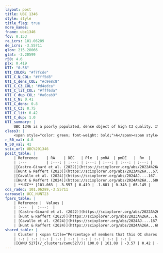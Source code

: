 ```yaml
---
layout: post
title: UBC 1346
style: style
title_flag: true
more_names: 
fname: ubc1346
fov: 0.153
ra_icrs: 101.06289
de_icrs: -3.55711
glon: 215.28066
glat: -3.20599
r50: 4.6
plx: 0.419
UTI: "0.56"
UTI_COLOR: "#f7fcde"
UTI_C_N_COL: "#fff5d8"
UTI_C_dens_COL: "#c9e8c8"
UTI_C_C3_COL: "#d4edca"
UTI_C_lit_COL: "#fff6da"
UTI_C_dup_COL: "#a6cab9"
UTI_C_N: 0.41
UTI_C_dens: 0.8
UTI_C_C3: 0.75
UTI_C_lit: 0.42
UTI_C_dup: 1.0
UTI_summary: |
    UBC 1346 is a poorly populated, dense object of high C3 quality. It was recently reported in the literature. This object shares a large percentage of members with a later reported entry.
class3: |
    <span style="color: green; font-weight: bold;">A</span><span style="color: #FFC300; font-weight: bold;">B</span>
r_50_val: 4.6
N_50_val: 41
scix_url: UBC%201346
posit_table: |
    | Reference    | RA    | DEC   | Plx  | pmRA  | pmDE   |  Rv  |
    | :---         | :---: | :---: | :---: | :---: | :---: | :---: |
    |[Castro-Ginard et al. (2022)](https://scixplorer.org/abs/2022A%26A...661A.118C) | 101.08 | -3.55 | 0.41 | -1.71 | 0.36 | -- |
    |[Hunt & Reffert (2023)](https://scixplorer.org/abs/2023A%26A...673A.114H) | 101.077 | -3.568 | 0.411 | -1.693 | 0.366 | -- |
    |[Cavallo et al. (2024)](https://scixplorer.org/abs/2024AJ....167...12C) | 101.091 | -3.58 | 0.418 | -- | -- | -- |
    |[Hunt & Reffert (2024)](https://scixplorer.org/abs/2024A%26A...686A..42H) | 101.077 | -3.568 | 0.411 | -1.693 | 0.366 | -- |
    | **UCC** |101.063 | -3.557 | 0.419 | -1.681 | 0.348 | 65.145 | 
cds_radec: 101.06289,-3.55711
carousel: UCC_HUNT23
fpars_table: |
    | Reference |  Values |
    | :---  |  :---:  |
    | [Castro-Ginard et al. (2022)](https://scixplorer.org/abs/2022A%26A...661A.118C) | `AV=0.862, Dist=2644, logAge=8.005` |
    | [Hunt & Reffert (2023)](https://scixplorer.org/abs/2023A%26A...673A.114H) | `AV50=0.808, diffAV50=0.771, MOD50=11.681, logAge50=8.146` |
    | [Cavallo et al. (2024)](https://scixplorer.org/abs/2024AJ....167...12C) | `AV50=0.95, dMod50=11.74, logAge50=8.11, [Fe/H]50=0.13` |
    | [Hunt & Reffert (2024)](https://scixplorer.org/abs/2024A%26A...686A..42H) | `MassJ=154.760` |
shared_table: |
    | Cluster | <span title="Percentage of members that this OC shares with the ones listed">%</span>   | RA   | DEC   | Plx   | pmRA  | pmDE  | Rv | UTI |
    | :-: | :-: |:-: | :-: | :-: | :-: | :-: | :-: | :-: |
    |[CWNU 527](/_clusters/cwnu527/)| 100.0 | 101.08 | -3.57 | 0.42 | -1.68 | 0.36 | 65.15 |0.09 |
---
```

